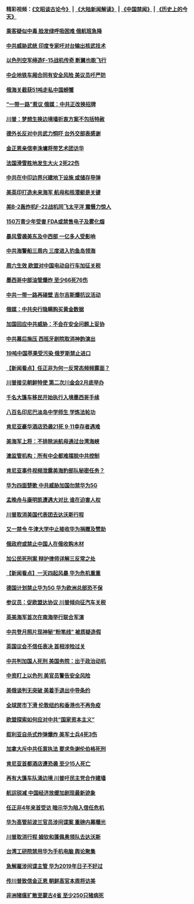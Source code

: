 #### 精彩视频：[《文昭谈古论今》](https://github.com/gfw-breaker/wenzhao/blob/master/README.md?t=01211830) | [《大陆新闻解读》](https://github.com/gfw-breaker/ntdtv-comedy/blob/master/README.md?t=01211830) | [《中国禁闻》](https://github.com/gfw-breaker/ntdtv-news/blob/master/README.md?t=01211830) | [《历史上的今天》](https://github.com/gfw-breaker/today-in-history/blob/master/README.md?t=01211830) 

#### [乘客疑似中毒 脸发绿呼吸困难 俄航班急降](../pages/nsc418/n10991551.md?t=01211830) 

#### [中共威胁武统 印度专家吁对台输出核武技术](../pages/nsc418/n10991334.md?t=01211830) 

#### [以色列空军缔造F-15战机传奇 断翼也能飞行](../pages/nsc418/n10990876.md?t=01211830) 

#### [中企地铁车厢合同有安全风险 美议员吁严防](../pages/nsc418/n10989908.md?t=01211830) 

#### [俄海关截获51吨走私中国螃蟹](../pages/nsc418/n10989902.md?t=01211830) 

#### [“一带一路”惹议 俄媒：中共正改换招牌](../pages/nsc418/n10989973.md?t=01211830) 

#### [川普：梦想生换边境墙折衷方案不包括特赦](../pages/nsc418/n10989992.md?t=01211830) 

#### [德外长反对中共武力恫吓 台外交部表感谢](../pages/nsc418/n10989626.md?t=01211830) 

#### [金正恩亲信李洙墉将带艺术团访华](../pages/nsc418/n10989769.md?t=01211830) 

#### [法国滑雪胜地发生大火 2死22伤](../pages/nsc418/n10989566.md?t=01211830) 

#### [中共在中印边界兴建地下设施 或储存导弹](../pages/nsc418/n10988979.md?t=01211830) 

#### [美英印打造未来海军 航母和核潜艇是关键](../pages/nsc418/n10940648.md?t=01211830) 

#### [美B-2轰炸机F-22战机同飞太平洋 震慑力惊人](../pages/nsc418/n10988582.md?t=01211830) 

#### [150万青少年受害 FDA或禁售电子及雾化烟](../pages/nsc418/n10988186.md?t=01211830) 

#### [暴风雪袭美东及中西部 一亿多人受影响](../pages/nsc418/n10988131.md?t=01211830) 

#### [中共海警船三周内 三度进入钓鱼岛领海](../pages/nsc418/n10987956.md?t=01211830) 

#### [周六生效 欧盟对中国电动自行车加征关税](../pages/nsc418/n10987637.md?t=01211830) 

#### [墨西哥中部油管爆炸 至少66死76伤](../pages/nsc418/n10986971.md?t=01211830) 

#### [中共一带一路再碰壁 吉尔吉斯爆抗议活动](../pages/nsc418/n10986292.md?t=01211830) 

#### [俄媒：中共央行隐瞒购买黄金数据](../pages/nsc418/n10986524.md?t=01211830) 

#### [加国回应中共威胁：不会在安全问题上妥协](../pages/nsc418/n10986394.md?t=01211830) 

#### [中共幕后施压 西班牙剧院取消神韵演出](../pages/nsc418/n10986035.md?t=01211830) 

#### [19吨中国苹果受污染 俄罗斯禁止进口](../pages/nsc418/n10986333.md?t=01211830) 

#### [【新闻看点】任正非为何一反常态频频露面？](../pages/nsc418/n10986037.md?t=01211830) 

#### [川普接见朝鲜特使 第二次川金会2月底举办](../pages/nsc418/n10986216.md?t=01211830) 

#### [千名大篷车移民开始执行入境墨西哥手续](../pages/nsc418/n10986204.md?t=01211830) 

#### [八百名印尼巴淡岛中学师生 学炼法轮功](../pages/nsc418/n10985542.md?t=01211830) 

#### [肯尼亚豪华酒店恐袭21死 9·11幸存者遇难](../pages/nsc418/n10985445.md?t=01211830) 

#### [美海军上将：不排除派航母通过台湾海峡](../pages/nsc418/n10984943.md?t=01211830) 

#### [澳监管机构：所有中企都难摆脱中共控制](../pages/nsc418/n10983591.md?t=01211830) 

#### [肯尼亚事件视频泄露美海豹部队秘密任务？](../pages/nsc418/n10984543.md?t=01211830) 

#### [华为四面楚歌 中共威胁加国勿禁华为5G](../pages/nsc418/n10983787.md?t=01211830) 

#### [孟晚舟与康明凯遭遇大对比 谁在迫害人权](../pages/nsc418/n10983804.md?t=01211830) 

#### [川普取消美国代表团去达沃斯行程](../pages/nsc418/n10983718.md?t=01211830) 

#### [又一禁令 牛津大学中止接收华为捐赠及赞助](../pages/nsc418/n10983708.md?t=01211830) 

#### [俄政府或禁止中国人在俄收购木材](../pages/nsc418/n10983547.md?t=01211830) 

#### [加公民死刑案 辩护律师详解三反常之处](../pages/nsc418/n10983300.md?t=01211830) 

#### [【新闻看点】一天四起风暴 华为危机重重](../pages/nsc418/n10983081.md?t=01211830) 

#### [德国计划禁止华为5G 华为欧洲总部恐不保](../pages/nsc418/n10982951.md?t=01211830) 

#### [参议员：促欧盟达协议 川普倾向征汽车关税](../pages/nsc418/n10982456.md?t=01211830) 

#### [英美海军首次在南海举行联合军演](../pages/nsc418/n10981956.md?t=01211830) 

#### [中共登月照片现神秘“粉笔线” 被质疑造假](../pages/nsc418/n10980652.md?t=01211830) 

#### [英国议会不信任表决 首相涉险过关](../pages/nsc418/n10980536.md?t=01211830) 

#### [中共判加国人死刑 美国务院：出于政治动机](../pages/nsc418/n10980469.md?t=01211830) 

#### [中资盯上以色列 美官员警告安全风险](../pages/nsc418/n10980214.md?t=01211830) 

#### [美俄谈判无突破 美着手退出中导条约](../pages/nsc418/n10980207.md?t=01211830) 

#### [全球房市下滑 伦敦纽约和香港也不再免疫](../pages/nsc418/n10979837.md?t=01211830) 

#### [欧盟探索如何应对中共“国家资本主义”](../pages/nsc418/n10979979.md?t=01211830) 

#### [叙利亚自杀式炸弹爆炸 美军士兵4死3伤](../pages/nsc418/n10979913.md?t=01211830) 

#### [加拿大斥中共任意执法 要求免谢伦伯格死刑](../pages/nsc418/n10979429.md?t=01211830) 

#### [肯尼亚首都酒店遭恐袭 至少15人死亡](../pages/nsc418/n10978342.md?t=01211830) 

#### [再有大篷车队涌边境 川普吁民主党合作建墙](../pages/nsc418/n10978161.md?t=01211830) 

#### [航运锐减 中国经济放缓加剧现最新迹象](../pages/nsc418/n10978088.md?t=01211830) 

#### [任正非4年来首受访 暗示华为陷入信任危机](../pages/nsc418/n10977688.md?t=01211830) 

#### [华为高管前波兰官员涉间谍案 重磅内幕曝光](../pages/nsc418/n10978092.md?t=01211830) 

#### [川普取消行程 姆钦和蓬佩奥领队去达沃斯](../pages/nsc418/n10977828.md?t=01211830) 

#### [台湾工研院禁用华为手机电脑 舆论聚集](../pages/nsc418/n10977350.md?t=01211830) 

#### [急解雇涉间谍主管 华为2019年日子不好过](../pages/nsc418/n10976038.md?t=01211830) 

#### [传川普致信金正恩 朝鲜高官本周将访美](../pages/nsc418/n10976756.md?t=01211830) 

#### [非洲猪瘟扩散至蒙古4省 至少250只猪病死](../pages/nsc418/n10976120.md?t=01211830) 

